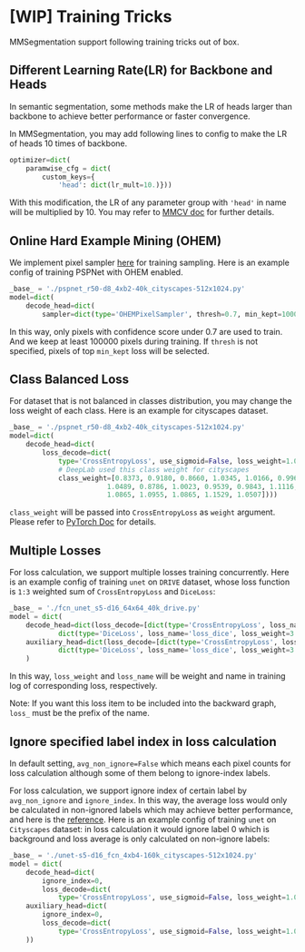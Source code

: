 # [WIP] Training Tricks

MMSegmentation support following training tricks out of box.

## Different Learning Rate(LR) for Backbone and Heads

In semantic segmentation, some methods make the LR of heads larger than backbone to achieve better performance or faster convergence.

In MMSegmentation, you may add following lines to config to make the LR of heads 10 times of backbone.

```python
optimizer=dict(
    paramwise_cfg = dict(
        custom_keys={
            'head': dict(lr_mult=10.)}))
```

With this modification, the LR of any parameter group with `'head'` in name will be multiplied by 10.
You may refer to [MMCV doc](https://mmcv.readthedocs.io/en/latest/api.html#mmcv.runner.DefaultOptimizerConstructor) for further details.

## Online Hard Example Mining (OHEM)

We implement pixel sampler [here](https://github.com/open-mmlab/mmsegmentation/tree/master/mmseg/core/seg/sampler) for training sampling.
Here is an example config of training PSPNet with OHEM enabled.

```python
_base_ = './pspnet_r50-d8_4xb2-40k_cityscapes-512x1024.py'
model=dict(
    decode_head=dict(
        sampler=dict(type='OHEMPixelSampler', thresh=0.7, min_kept=100000)) )
```

In this way, only pixels with confidence score under 0.7 are used to train. And we keep at least 100000 pixels during training. If `thresh` is not specified, pixels of top `min_kept` loss will be selected.

## Class Balanced Loss

For dataset that is not balanced in classes distribution, you may change the loss weight of each class.
Here is an example for cityscapes dataset.

```python
_base_ = './pspnet_r50-d8_4xb2-40k_cityscapes-512x1024.py'
model=dict(
    decode_head=dict(
        loss_decode=dict(
            type='CrossEntropyLoss', use_sigmoid=False, loss_weight=1.0,
            # DeepLab used this class weight for cityscapes
            class_weight=[0.8373, 0.9180, 0.8660, 1.0345, 1.0166, 0.9969, 0.9754,
                        1.0489, 0.8786, 1.0023, 0.9539, 0.9843, 1.1116, 0.9037,
                        1.0865, 1.0955, 1.0865, 1.1529, 1.0507])))
```

`class_weight` will be passed into `CrossEntropyLoss` as `weight` argument. Please refer to [PyTorch Doc](https://pytorch.org/docs/stable/nn.html?highlight=crossentropy#torch.nn.CrossEntropyLoss) for details.

## Multiple Losses

For loss calculation, we support multiple losses training concurrently. Here is an example config of training `unet` on `DRIVE` dataset, whose loss function is `1:3` weighted sum of `CrossEntropyLoss` and `DiceLoss`:

```python
_base_ = './fcn_unet_s5-d16_64x64_40k_drive.py'
model = dict(
    decode_head=dict(loss_decode=[dict(type='CrossEntropyLoss', loss_name='loss_ce', loss_weight=1.0),
            dict(type='DiceLoss', loss_name='loss_dice', loss_weight=3.0)]),
    auxiliary_head=dict(loss_decode=[dict(type='CrossEntropyLoss', loss_name='loss_ce',loss_weight=1.0),
            dict(type='DiceLoss', loss_name='loss_dice', loss_weight=3.0)]),
    )
```

In this way, `loss_weight` and `loss_name` will be weight and name in training log of corresponding loss, respectively.

Note: If you want this loss item to be included into the backward graph, `loss_` must be the prefix of the name.

## Ignore specified label index in loss calculation

In default setting, `avg_non_ignore=False` which means each pixel counts for loss calculation although some of them belong to ignore-index labels.

For loss calculation, we support ignore index of certain label by `avg_non_ignore` and `ignore_index`. In this way, the average loss would only be calculated in non-ignored labels which may achieve better performance, and here is the [reference](https://github.com/open-mmlab/mmsegmentation/pull/1409). Here is an example config of training `unet` on `Cityscapes` dataset: in loss calculation it would ignore label 0 which is background and loss average is only calculated on non-ignore labels:

```python
_base_ = './unet-s5-d16_fcn_4xb4-160k_cityscapes-512x1024.py'
model = dict(
    decode_head=dict(
        ignore_index=0,
        loss_decode=dict(
            type='CrossEntropyLoss', use_sigmoid=False, loss_weight=1.0, avg_non_ignore=True),
    auxiliary_head=dict(
        ignore_index=0,
        loss_decode=dict(
            type='CrossEntropyLoss', use_sigmoid=False, loss_weight=1.0, avg_non_ignore=True)),
    ))
```
